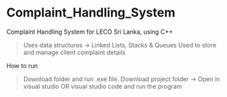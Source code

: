 # Complaint_Handling_System
Complaint Handling System for LECO Sri Lanka, using C++

>Uses data structures -> Linked Lists, Stacks & Queues
>Used to store and manage client complaint details

How to run

>Download folder and run .exe file.
>Download project folder -> Open in visual studio OR visual studio code and run the program


